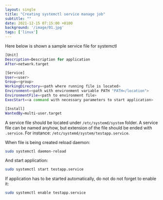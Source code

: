 ```yaml
---
layout: single
title: "Creating systemctl service manage job"
subtitle: ""
date: 2021-12-15 07:15:00 +0100
background: '/image/01.jpg'
tags: ['linux']
---
```



Here below is shown a sample service file for systemctl

````bash
[Unit]
Description=Description for application
After=network.target

[Service]
User=<user>
Group=<group>
WorkingDirectory=<path where running file is located>
Environment=<path with environment variable PATH "PATH=/location">
EnvironmentFile=<path to environment file>
ExecStart=<a command with necessary parameters to start application>

[Install]
WantedBy=multi-user.target
````

A service file should be located under ``/etc/systemd/system`` folder. A service file can be named anyhow, but extension of the file should be ended with ``.service``. For instance: ``/etc/systemd/system/testapp.service``.

When file is being created reload daemon:

````bash
sudo systemctl daemon-reload
````

And start application:

````bash
sudo systemctl start testapp.service
````

If application has to be started automatically, do not do not forget to enable it:

````bash
sudo systemctl enable testapp.service
````
